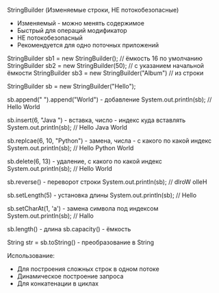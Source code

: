 StringBuilder (Изменяемые строки, НЕ потокобезопасные)

- Изменяемый - можно менять содержимое
- Быстрый для операций модификатор
- НЕ потокобезопасный
- Рекомендуется для одно поточных приложений

StringBuilder sb1 = new StringBuilder(); // ёмкость 16 по умолчанию
StringBuilder sb2 = new StringBuilder(50); // с указанием начальной ёмкости
StringBuilder sb3 = new StringBuilder("Album") // из строки



StringBuilder sb = new StringBuilder("Hello");

sb.append(" ").append("World") - добавление
System.out.println(sb); // Hello World

sb.insert(6, "Java ") - вставка, число - индекс куда вставлять
System.out.println(sb); // Hello Java World

sb.replcae(6, 10, "Python") - замена, числа - с какого по какой индекс
System.out.println(sb); // Hello Python World

sb.delete(6, 13) - удаление, с какого по какой индекс
System.out.println(sb); // Hello World

sb.reverse() - переворот строки
System.out.println(sb); // dlroW olleH

sb.setLength(5) - установка длины
System.out.println(sb); // Hello

sb.setCharAt(1, 'a') - замена символа под индексом
System.out.println(sb); // Hallo

sb.length() - длина
sb.capacity() - ёмкость

String str = sb.toString() - преобразование в String


Использование:
- Для построения сложных строк в одном потоке
- Динамическое построение запроса
- Для конкатенации в циклах